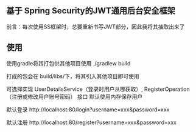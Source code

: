 ## 基于 Spring Security的JWT通用后台安全框架
前言：每次使用SS框架时，总要重新书写JWT部分，因此我将其抽取出来了

## 使用
使用gradle将其打包供其他项目使用
./gradlew build

打成的包会在 build/libs/下，将其引入其他项目即可使用

可选择实现
UserDetailsService（登录时用户从哪获取）, RegisterOperation（注册或修改用户账号密码） 接口
默认使用内存保存用户

默认登录
http://localhost:80/login?username=xxx&password=xxx

默认注册
http://localhost:80/register?username=xxx&password=xxx


